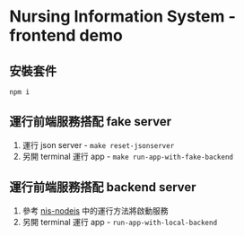 # Nursing Information System - frontend demo

## 安裝套件
`npm i`

## 運行前端服務搭配 fake server
1. 運行 json server - `make reset-jsonserver`
2. 另開 terminal 運行 app - `make run-app-with-fake-backend`

## 運行前端服務搭配 backend server
1. 參考 [nis-nodejs](https://github.com/hjcian/nis-nodejs#%E9%81%8B%E8%A1%8C%E9%96%8B%E7%99%BC%E7%92%B0%E5%A2%83) 中的運行方法將啟動服務
2. 另開 terminal 運行 app - `run-app-with-local-backend`